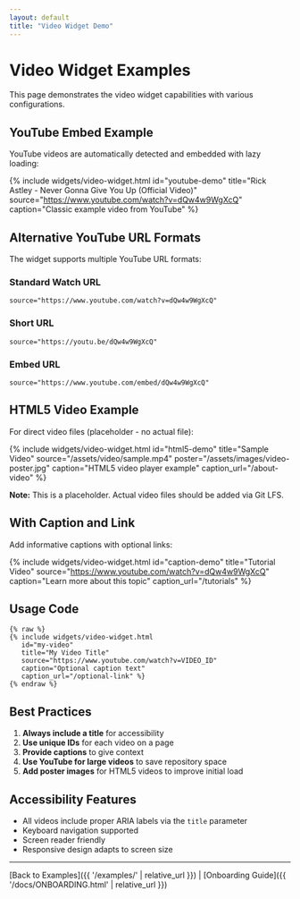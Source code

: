 ```yaml
---
layout: default
title: "Video Widget Demo"
---
```


# Video Widget Examples

This page demonstrates the video widget capabilities with various configurations.

## YouTube Embed Example

YouTube videos are automatically detected and embedded with lazy loading:

{% include widgets/video-widget.html 
   id="youtube-demo" 
   title="Rick Astley - Never Gonna Give You Up (Official Video)" 
   source="https://www.youtube.com/watch?v=dQw4w9WgXcQ"
   caption="Classic example video from YouTube" %}

## Alternative YouTube URL Formats

The widget supports multiple YouTube URL formats:

### Standard Watch URL
```liquid
source="https://www.youtube.com/watch?v=dQw4w9WgXcQ"
```

### Short URL
```liquid
source="https://youtu.be/dQw4w9WgXcQ"
```

### Embed URL
```liquid
source="https://www.youtube.com/embed/dQw4w9WgXcQ"
```

## HTML5 Video Example

For direct video files (placeholder - no actual file):

{% include widgets/video-widget.html 
   id="html5-demo" 
   title="Sample Video" 
   source="/assets/video/sample.mp4"
   poster="/assets/images/video-poster.jpg"
   caption="HTML5 video player example"
   caption_url="/about-video" %}

**Note:** This is a placeholder. Actual video files should be added via Git LFS.

## With Caption and Link

Add informative captions with optional links:

{% include widgets/video-widget.html 
   id="caption-demo" 
   title="Tutorial Video" 
   source="https://www.youtube.com/watch?v=dQw4w9WgXcQ"
   caption="Learn more about this topic"
   caption_url="/tutorials" %}

## Usage Code

```liquid
{% raw %}
{% include widgets/video-widget.html 
   id="my-video" 
   title="My Video Title" 
   source="https://www.youtube.com/watch?v=VIDEO_ID"
   caption="Optional caption text"
   caption_url="/optional-link" %}
{% endraw %}
```

## Best Practices

1. **Always include a title** for accessibility
2. **Use unique IDs** for each video on a page
3. **Provide captions** to give context
4. **Use YouTube for large videos** to save repository space
5. **Add poster images** for HTML5 videos to improve initial load

## Accessibility Features

- All videos include proper ARIA labels via the `title` parameter
- Keyboard navigation supported
- Screen reader friendly
- Responsive design adapts to screen size

---

[Back to Examples]({{ '/examples/' | relative_url }}) | [Onboarding Guide]({{ '/docs/ONBOARDING.html' | relative_url }})

